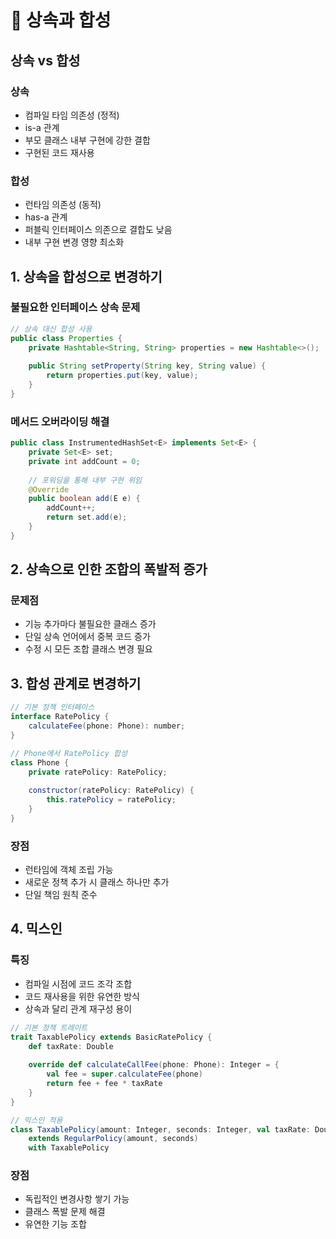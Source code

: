# 🔷 상속과 합성

## 상속 vs 합성
### 상속
- 컴파일 타임 의존성 (정적)
- is-a 관계
- 부모 클래스 내부 구현에 강한 결합
- 구현된 코드 재사용

### 합성
- 런타임 의존성 (동적)
- has-a 관계 
- 퍼블릭 인터페이스 의존으로 결합도 낮음
- 내부 구현 변경 영향 최소화

## 1. 상속을 합성으로 변경하기

### 불필요한 인터페이스 상속 문제
```java
// 상속 대신 합성 사용
public class Properties {
    private Hashtable<String, String> properties = new Hashtable<>();
    
    public String setProperty(String key, String value) {
        return properties.put(key, value);
    }
}
```

### 메서드 오버라이딩 해결
```java
public class InstrumentedHashSet<E> implements Set<E> {
    private Set<E> set;
    private int addCount = 0;
    
    // 포워딩을 통해 내부 구현 위임
    @Override
    public boolean add(E e) {
        addCount++;
        return set.add(e); 
    }
}
```

## 2. 상속으로 인한 조합의 폭발적 증가

### 문제점
- 기능 추가마다 불필요한 클래스 증가
- 단일 상속 언어에서 중복 코드 증가
- 수정 시 모든 조합 클래스 변경 필요

## 3. 합성 관계로 변경하기

```java
// 기본 정책 인터페이스
interface RatePolicy {
    calculateFee(phone: Phone): number;
}

// Phone에서 RatePolicy 합성
class Phone {
    private ratePolicy: RatePolicy;
    
    constructor(ratePolicy: RatePolicy) {
        this.ratePolicy = ratePolicy;
    }
}
```

### 장점
- 런타임에 객체 조립 가능
- 새로운 정책 추가 시 클래스 하나만 추가
- 단일 책임 원칙 준수

## 4. 믹스인

### 특징
- 컴파일 시점에 코드 조각 조합
- 코드 재사용을 위한 유연한 방식
- 상속과 달리 관계 재구성 용이

```scala
// 기본 정책 트레이트
trait TaxablePolicy extends BasicRatePolicy {
    def taxRate: Double
    
    override def calculateCallFee(phone: Phone): Integer = {
        val fee = super.calculateFee(phone)
        return fee + fee * taxRate
    }
}

// 믹스인 적용
class TaxablePolicy(amount: Integer, seconds: Integer, val taxRate: Double) 
    extends RegularPolicy(amount, seconds)
    with TaxablePolicy
```

### 장점
- 독립적인 변경사항 쌓기 가능
- 클래스 폭발 문제 해결
- 유연한 기능 조합
